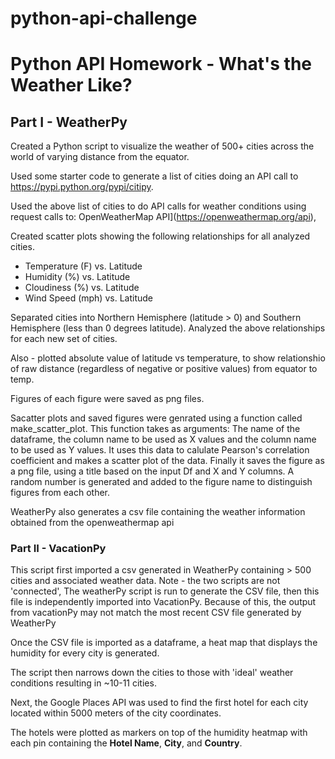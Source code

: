 # python-api-challenge

# Python API Homework - What's the Weather Like?


## Part I - WeatherPy

Created a Python script to visualize the weather of 500+ cities across the world of varying distance from the equator.

Used some starter code to generate a list of cities doing an API call to https://pypi.python.org/pypi/citipy. 

Used the above list of cities to do API calls for weather conditions using request calls to:  OpenWeatherMap API](https://openweathermap.org/api), 

Created scatter plots showing the following relationships for all analyzed cities.

* Temperature (F) vs. Latitude
* Humidity (%) vs. Latitude
* Cloudiness (%) vs. Latitude
* Wind Speed (mph) vs. Latitude

Separated cities into Northern Hemisphere (latitude > 0) and Southern Hemisphere (less than 0 degrees latitude).  Analyzed the above relationships
for each new set of cities.

Also - plotted absolute value of latitude vs temperature, to show relationshio of raw distance (regardless of negative or positive values) from equator to temp.

Figures of each figure were saved as png files.

Sacatter plots and saved figures were genrated using a function called make_scatter_plot.  This function takes as arguments:  The name of the dataframe, the column name to be
used as X values and the column name to be used as Y values.  It uses this data to calulate Pearson's correlation coefficient and makes a scatter plot of the data.
Finally it saves the figure as a png file, using a title based on the input Df and X and Y columns.  A random number is generated and added to the figure name to distinguish figures from each other.

WeatherPy also generates a csv file containing the weather information obtained from the openweathermap api

### Part II - VacationPy

This script first imported a csv generated in WeatherPy containing > 500 cities and associated weather data.  Note - the two scripts are not 'connected',
The weatherPy script is run to generate the CSV file, then this file is independently imported into VacationPy.  Because of this, the output from vacationPy may not match the most recent 
CSV file generated by WeatherPy 

Once the CSV file is imported as a dataframe, a heat map that displays the humidity for every city is generated.

The script then narrows down the cities to those with 'ideal' weather conditions resulting in ~10-11 cities.


Next, the Google Places API was used to find the first hotel for each city located within 5000 meters of the city coordinates.

The hotels were plotted as markers on top of the humidity heatmap with each pin containing the **Hotel Name**, **City**, and **Country**.

 